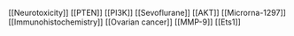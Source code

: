 [[Neurotoxicity]]
[[PTEN]]
[[PI3K]]
[[Sevoflurane]]
[[AKT]]
[[Microrna-1297]]
[[Immunohistochemistry]]
[[Ovarian cancer]]
[[MMP-9]]
[[Ets1]]
